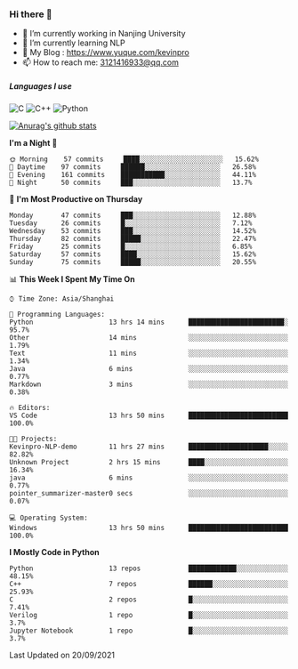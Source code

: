 ### Hi there 👋

- 🔭 I’m currently working in Nanjing University
- 🌱 I’m currently learning NLP
- 👯 My Blog : https://www.yuque.com/kevinpro
- 📫 How to reach me: 3121416933@qq.com

##### Languages I use
![C](https://img.shields.io/badge/-C-000000?style=flat&logo=c)
![C++](https://img.shields.io/badge/-C++-000000?style=flat&logo=c%2B%2B)
![Python](https://img.shields.io/badge/-Python-000000?style=flat&logo=python)

[![Anurag's github stats](https://github-readme-stats.vercel.app/api?username=Ricardokevins)](https://github.com/anuraghazra/github-readme-stats)

<!--START_SECTION:waka-->
**I'm a Night 🦉** 

```text
🌞 Morning    57 commits     ████░░░░░░░░░░░░░░░░░░░░░   15.62% 
🌆 Daytime    97 commits     ██████░░░░░░░░░░░░░░░░░░░   26.58% 
🌃 Evening    161 commits    ███████████░░░░░░░░░░░░░░   44.11% 
🌙 Night      50 commits     ███░░░░░░░░░░░░░░░░░░░░░░   13.7%

```
📅 **I'm Most Productive on Thursday** 

```text
Monday       47 commits     ███░░░░░░░░░░░░░░░░░░░░░░   12.88% 
Tuesday      26 commits     █░░░░░░░░░░░░░░░░░░░░░░░░   7.12% 
Wednesday    53 commits     ███░░░░░░░░░░░░░░░░░░░░░░   14.52% 
Thursday     82 commits     █████░░░░░░░░░░░░░░░░░░░░   22.47% 
Friday       25 commits     █░░░░░░░░░░░░░░░░░░░░░░░░   6.85% 
Saturday     57 commits     ████░░░░░░░░░░░░░░░░░░░░░   15.62% 
Sunday       75 commits     █████░░░░░░░░░░░░░░░░░░░░   20.55%

```


📊 **This Week I Spent My Time On** 

```text
⌚︎ Time Zone: Asia/Shanghai

💬 Programming Languages: 
Python                   13 hrs 14 mins      ████████████████████████░   95.7% 
Other                    14 mins             ░░░░░░░░░░░░░░░░░░░░░░░░░   1.79% 
Text                     11 mins             ░░░░░░░░░░░░░░░░░░░░░░░░░   1.34% 
Java                     6 mins              ░░░░░░░░░░░░░░░░░░░░░░░░░   0.77% 
Markdown                 3 mins              ░░░░░░░░░░░░░░░░░░░░░░░░░   0.38%

🔥 Editors: 
VS Code                  13 hrs 50 mins      █████████████████████████   100.0%

🐱‍💻 Projects: 
Kevinpro-NLP-demo        11 hrs 27 mins      ████████████████████░░░░░   82.82% 
Unknown Project          2 hrs 15 mins       ████░░░░░░░░░░░░░░░░░░░░░   16.34% 
java                     6 mins              ░░░░░░░░░░░░░░░░░░░░░░░░░   0.77% 
pointer_summarizer-master0 secs              ░░░░░░░░░░░░░░░░░░░░░░░░░   0.07%

💻 Operating System: 
Windows                  13 hrs 50 mins      █████████████████████████   100.0%

```

**I Mostly Code in Python** 

```text
Python                   13 repos            ████████████░░░░░░░░░░░░░   48.15% 
C++                      7 repos             ██████░░░░░░░░░░░░░░░░░░░   25.93% 
C                        2 repos             █░░░░░░░░░░░░░░░░░░░░░░░░   7.41% 
Verilog                  1 repo              █░░░░░░░░░░░░░░░░░░░░░░░░   3.7% 
Jupyter Notebook         1 repo              █░░░░░░░░░░░░░░░░░░░░░░░░   3.7%

```



 Last Updated on 20/09/2021
<!--END_SECTION:waka-->
